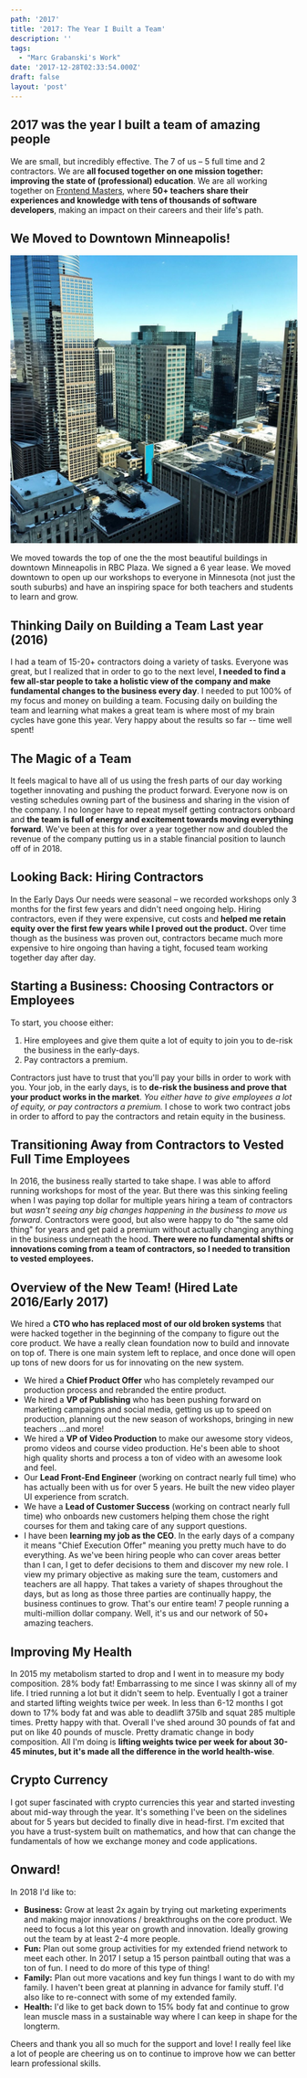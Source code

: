```yaml
---
path: '2017'
title: '2017: The Year I Built a Team'
description: ''
tags:
  - "Marc Grabanski's Work"
date: '2017-12-28T02:33:54.000Z'
draft: false
layout: 'post'
---
```


## 2017 was the year I built a team of amazing people

We are small, but incredibly effective. The 7 of us – 5 full time and 2 contractors. We are **all focused together on one mission together: improving the state of (professional) education**. We are all working together on [Frontend Masters](https://frontendmasters.com), where **50+ teachers share their experiences and knowledge with tens of thousands of software developers**, making an impact on their careers and their life's path.

## We Moved to Downtown Minneapolis!

![Downtown Minneapolis](downtown-minneapolis.jpg)

We moved towards the top of one the the most beautiful buildings in downtown Minneapolis in RBC Plaza. We signed a 6 year lease. We moved downtown to open up our workshops to everyone in Minnesota (not just the south suburbs) and have an inspiring space for both teachers and students to learn and grow.

## Thinking Daily on Building a Team Last year (2016)

I had a team of 15-20+ contractors doing a variety of tasks. Everyone was great, but I realized that in order to go to the next level, **I needed to find a few all-star people to take a holistic view of the company and make fundamental changes to the business every day**. I needed to put 100% of my focus and money on building a team. Focusing daily on building the team and learning what makes a great team is where most of my brain cycles have gone this year. Very happy about the results so far -- time well spent!

## The Magic of a Team

It feels magical to have all of us using the fresh parts of our day working together innovating and pushing the product forward. Everyone now is on vesting schedules owning part of the business and sharing in the vision of the company. I no longer have to repeat myself getting contractors onboard and **the team is full of energy and excitement towards moving everything forward**. We've been at this for over a year together now and doubled the revenue of the company putting us in a stable financial position to launch off of in 2018.

## Looking Back: Hiring Contractors

In the Early Days Our needs were seasonal – we recorded workshops only 3 months for the first few years and didn't need ongoing help. Hiring contractors, even if they were expensive, cut costs and **helped me retain equity over the first few years while I proved out the product.** Over time though as the business was proven out, contractors became much more expensive to hire ongoing than having a tight, focused team working together day after day.

## Starting a Business: Choosing Contractors or Employees

To start, you choose either:

1. Hire employees and give them quite a lot of equity to join you to de-risk the business in the early-days. 
2. Pay contractors a premium.

Contractors just have to trust that you'll pay your bills in order to work with you. Your job, in the early days, is to **de-risk the business and prove that your product works in the market**. _You either have to give employees a lot of equity, or pay contractors a premium._ I chose to work two contract jobs in order to afford to pay the contractors and retain equity in the business.

## Transitioning Away from Contractors to Vested Full Time Employees

In 2016, the business really started to take shape. I was able to afford running workshops for most of the year. But there was this sinking feeling when I was paying top dollar for multiple years hiring a team of contractors but _wasn't seeing any big changes happening in the business to move us forward_. Contractors were good, but also were happy to do "the same old thing" for years and get paid a premium without actually changing anything in the business underneath the hood. **There were no fundamental shifts or innovations coming from a team of contractors, so I needed to transition to vested employees.**

## Overview of the New Team! (Hired Late 2016/Early 2017)

We hired a **CTO who has replaced most of our old broken systems** that were hacked together in the beginning of the company to figure out the core product. We have a really clean foundation now to build and innovate on top of. There is one main system left to replace, and once done will open up tons of new doors for us for innovating on the new system.

- We hired a **Chief Product Offer** who has completely revamped our production process and rebranded the entire product.
- We hired a **VP of Publishing** who has been pushing forward on marketing campaigns and social media, getting us up to speed on production, planning out the new season of workshops, bringing in new teachers ...and more!
- We hired a **VP of Video Production** to make our awesome story videos, promo videos and course video production. He's been able to shoot high quality shorts and process a ton of video with an awesome look and feel.
- Our **Lead Front-End Engineer** (working on contract nearly full time) who has actually been with us for over 5 years. He built the new video player UI experience from scratch.
- We have a **Lead of Customer Success** (working on contract nearly full time) who onboards new customers helping them chose the right courses for them and taking care of any support questions.
- I have been **learning my job as the CEO**. In the early days of a company it means "Chief Execution Offer" meaning you pretty much have to do everything. As we've been hiring people who can cover areas better than I can, I get to defer decisions to them and discover my new role. I view my primary objective as making sure the team, customers and teachers are all happy. That takes a variety of shapes throughout the days, but as long as those three parties are continually happy, the business continues to grow. That's our entire team! 7 people running a multi-million dollar company. Well, it's us and our network of 50+ amazing teachers.

## Improving My Health

In 2015 my metabolism started to drop and I went in to measure my body composition. 28% body fat! Embarrassing to me since I was skinny all of my life. I tried running a lot but it didn't seem to help. Eventually I got a trainer and started lifting weights twice per week. In less than 6-12 months I got down to 17% body fat and was able to deadlift 375lb and squat 285 multiple times. Pretty happy with that. Overall I've shed around 30 pounds of fat and put on like 40 pounds of muscle. Pretty dramatic change in body composition. All I'm doing is **lifting weights twice per week for about 30-45 minutes, but it's made all the difference in the world health-wise**.

## Crypto Currency

I got super fascinated with crypto currencies this year and started investing about mid-way through the year. It's something I've been on the sidelines about for 5 years but decided to finally dive in head-first. I'm excited that you have a trust-system built on mathematics, and how that can change the fundamentals of how we exchange money and code applications.

## Onward!

In 2018 I'd like to:

- **Business:** Grow at least 2x again by trying out marketing experiments and making major innovations / breakthroughs on the core product. We need to focus a lot this year on growth and innovation. Ideally growing out the team by at least 2-4 more people.
- **Fun:** Plan out some group activities for my extended friend network to meet each other. In 2017 I setup a 15 person paintball outing that was a ton of fun. I need to do more of this type of thing!
- **Family:** Plan out more vacations and key fun things I want to do with my family. I haven't been great at planning in advance for family stuff. I'd also like to re-connect with some of my extended family.
- **Health:** I'd like to get back down to 15% body fat and continue to grow lean muscle mass in a sustainable way where I can keep in shape for the longterm.

Cheers and thank you all so much for the support and love! I really feel like a lot of people are cheering us on to continue to improve how we can better learn professional skills.
